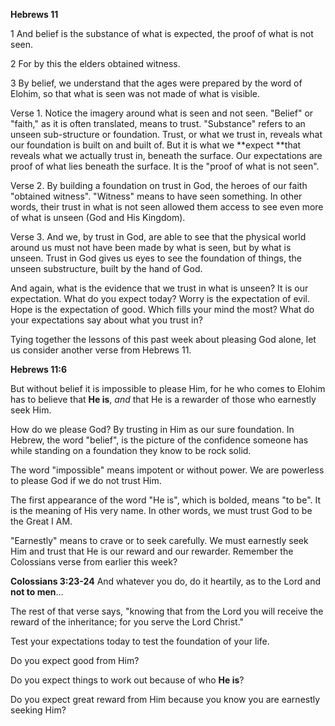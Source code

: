 **Hebrews 11**

1 And belief is the substance of what is expected, the proof of what is not seen.

2 For by this the elders obtained witness.

3 By belief, we understand that the ages were prepared by the word of Elohim, so that what is seen was not made of what is visible.

Verse 1. Notice the imagery around what is seen and not seen. "Belief" or "faith," as it is often translated, means to trust. "Substance" refers to an unseen sub-structure or foundation. Trust, or what we trust in, reveals what our foundation is built on and built of. But it is what we **expect **that reveals what we actually trust in, beneath the surface. Our expectations are proof of what lies beneath the surface. It is the "proof of what is not seen".

Verse 2. By building a foundation on trust in God, the heroes of our faith "obtained witness". "Witness" means to have seen something. In other words, their trust in what is not seen allowed them access to see even more of what is unseen (God and His Kingdom).

Verse 3. And we, by trust in God, are able to see that the physical world around us must not have been made by what is seen, but by what is unseen. Trust in God gives us eyes to see the foundation of things, the unseen substructure, built by the hand of God.

And again, what is the evidence that we trust in what is unseen? It is our expectation. What do you expect today? Worry is the expectation of evil. Hope is the expectation of good. Which fills your mind the most? What do your expectations say about what you trust in?

Tying together the lessons of this past week about pleasing God alone, let us consider another verse from Hebrews 11.

**Hebrews 11:6**

But without belief it is impossible to please Him, for he who comes to Elohim has to believe that **He is**, *and* that He is a rewarder of those who earnestly seek Him.

How do we please God? By trusting in Him as our sure foundation. In Hebrew, the word "belief", is the picture of the confidence someone has while standing on a foundation they know to be rock solid.

The word "impossible" means impotent or without power. We are powerless to please God if we do not trust Him.

The first appearance of the word "He is", which is bolded, means "to be". It is the meaning of His very name. In other words, we must trust God to be the Great I AM.

"Earnestly" means to crave or to seek carefully. We must earnestly seek Him and trust that He is our reward and our rewarder. Remember the Colossians verse from earlier this week?

**Colossians‬ ‭3:23-24‬**
And whatever you do, do it heartily, as to the Lord and **not to men**...

The rest of that verse says, "knowing that from the Lord you will receive the reward of the inheritance; for you serve the Lord Christ."

Test your expectations today to test the foundation of your life.

Do you expect good from Him?

Do you expect things to work out because of who **He is**?

Do you expect great reward from Him because you know you are earnestly seeking Him?